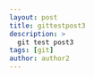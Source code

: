 ```yaml
---
layout: post
title: gittestpost3
description: >
  git test post3  
tags: [git]
author: author2
---
```


